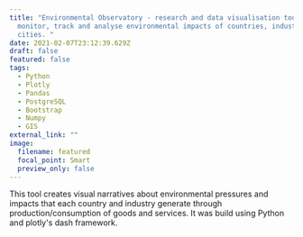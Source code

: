 ```yaml
---
title: "Environmental Observatory - research and data visualisation tool to
  monitor, track and analyse environmental impacts of countries, industries and
  cities. "
date: 2021-02-07T23:12:39.629Z
draft: false
featured: false
tags:
  - Python
  - Plotly
  - Pandas
  - PostgreSQL
  - Bootstrap
  - Numpy
  - GIS
external_link: ""
image:
  filename: featured
  focal_point: Smart
  preview_only: false
---
```

This tool creates visual narratives about environmental pressures and impacts that each country and industry generate through production/consumption of goods and services. It was build using Python and plotly's dash framework.
